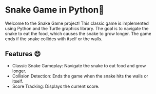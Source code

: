 # Snake Game in Python🐍
Welcome to the Snake Game project! This classic game is implemented using Python and the Turtle graphics library. The goal is to navigate the snake to eat the food, which causes the snake to grow longer. The game ends if the snake collides with itself or the walls.

## Features 😄
* Classic Snake Gameplay: Navigate the snake to eat food and grow longer.<br>
* Collision Detection: Ends the game when the snake hits the walls or itself.<br>
* Score Tracking: Displays the current score.<br>

